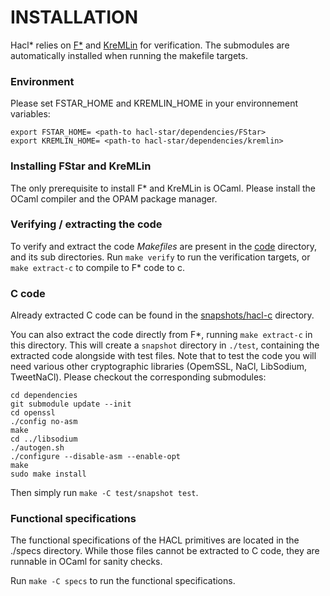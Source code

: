 # INSTALLATION

Hacl* relies on [F*](https://github.com/FStarLang/FStar) and [KreMLin](https://github.com/FStarLang/kremlin) for verification.
The submodules are automatically installed when running the makefile targets.

### Environment

Please set FSTAR_HOME and KREMLIN_HOME in your environnement variables:
```
export FSTAR_HOME= <path-to hacl-star/dependencies/FStar>
export KREMLIN_HOME= <path-to hacl-star/dependencies/kremlin>
```

### Installing FStar and KreMLin

The only prerequisite to install F* and KreMLin is OCaml.
Please install the OCaml compiler and the OPAM package manager.

### Verifying / extracting the code

To verify and extract the code *Makefiles* are present in the [code](code) directory, and its sub directories.
Run `make verify` to run the verification targets, or `make extract-c` to compile to F* code to c.

### C code

Already extracted C code can be found in the [snapshots/hacl-c](snapshots/hacl-c) directory.

You can also extract the code directly from F*, running `make extract-c` in this directory.
This will create a `snapshot` directory in `./test`, containing the extracted code alongside with test files.
Note that to test the code you will need various other cryptographic libraries (OpemSSL, NaCl, LibSodium, TweetNaCl). Please checkout the corresponding submodules:

```
cd dependencies
git submodule update --init
cd openssl
./config no-asm
make
cd ../libsodium
./autogen.sh
./configure --disable-asm --enable-opt
make
sudo make install
```

Then simply run `make -C test/snapshot test`.

### Functional specifications

The functional specifications of the HACL primitives are located in the ./specs directory.
While those files cannot be extracted to C code, they are runnable in OCaml for sanity checks.

Run `make -C specs` to run the functional specifications.